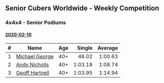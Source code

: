 ## Senior Cubers Worldwide - Weekly Competition
### 4x4x4 - Senior Podiums

#### [2020-02-10](2020-02-10.md)

| # | Name | Age | Single | Average |
| :--: | -- | :--: | --: | --: |
| 1 | [Michael George](../persons/michael_george.md) | 40+ |48.02 | 1:00.63 |
| 2 | [Andy Nicholls](../persons/andy_nicholls.md) | 40+ |1:03.18 | 1:08.74 |
| 3 | [Geoff Hartnell](../persons/geoff_hartnell.md) | 40+ |1:03.95 | 1:14.94 |


